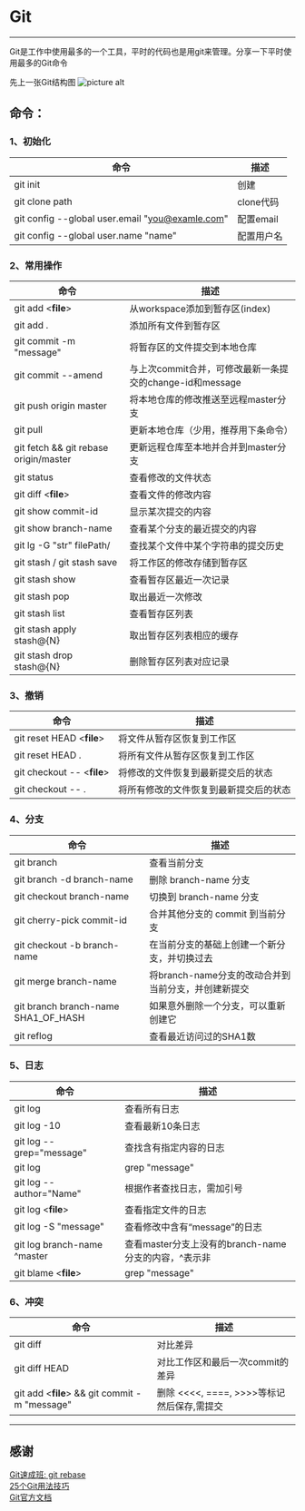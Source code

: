 # Git
***
Git是工作中使用最多的一个工具，平时的代码也是用git来管理。分享一下平时使用最多的Git命令

先上一张Git结构图
![picture alt](https://note.youdao.com/yws/public/resource/149ed1315d0cf8606e31bd421b5968a3/xmlnote/F1C5EF65296D49F2BC592F356F42A6EA/217 "Git结构图")

## 命令：
### 1、初始化
| 命令 | 描述 |
|----|----|
git init | 创建
git clone path | clone代码
git config --global user.email "you@examle.com" | 配置email
git config --global user.name  "name" | 配置用户名 


### 2、常用操作
| 命令 | 描述 |
|----|-----|
git add <**file**>| 从workspace添加到暂存区(index)
git add .   | 添加所有文件到暂存区
git commit -m "message" | 将暂存区的文件提交到本地仓库
git commit --amend | 与上次commit合并，可修改最新一条提交的change-id和message
git push origin master | 将本地仓库的修改推送至远程master分支
git pull | 更新本地仓库（少用，推荐用下条命令）
git fetch && git rebase origin/master | 更新远程仓库至本地并合并到master分支
git status | 查看修改的文件状态
git diff <**file**> | 查看文件的修改内容 
git show commit-id | 显示某次提交的内容
git show branch-name | 查看某个分支的最近提交的内容
git lg -G "str" filePath/ | 查找某个文件中某个字符串的提交历史
git stash /  git stash save <message> | 将工作区的修改存储到暂存区
git stash show | 查看暂存区最近一次记录
git stash pop | 取出最近一次修改
git stash list | 查看暂存区列表
git stash apply stash@{N} | 取出暂存区列表相应的缓存
git stash drop stash@{N} | 删除暂存区列表对应记录


### 3、撤销
| 命令 | 描述 |
|----|----|
git reset  HEAD <**file**> | 将文件从暂存区恢复到工作区
git reset HEAD . | 将所有文件从暂存区恢复到工作区
git checkout -- <**file**> | 将修改的文件恢复到最新提交后的状态
git checkout -- . | 将所有修改的文件恢复到最新提交后的状态


### 4、分支
| 命令 | 描述 |
|----|----|
git branch | 查看当前分支 
git branch -d branch-name | 删除 branch-name 分支
git checkout branch-name | 切换到 branch-name 分支
git cherry-pick commit-id | 合并其他分支的 commit 到当前分支
git checkout -b branch-name | 在当前分支的基础上创建一个新分支，并切换过去
git merge branch-name | 将branch-name分支的改动合并到当前分支，并创建新提交          
git branch branch-name  SHA1_OF_HASH | 如果意外删除一个分支，可以重新创建它
git reflog | 查看最近访问过的SHA1数


### 5、日志
| 命令 | 描述 |
|----|----|
git log | 查看所有日志
git log -10|查看最新10条日志
git log --grep="message" |查找含有指定内容的日志
git log | grep "message"| 如上
git log --author="Name"|根据作者查找日志，需加引号
git log <**file**>|查看指定文件的日志
git log -S "message"|查看修改中含有“message”的日志
git log branch-name ^master|查看master分支上没有的branch-name分支的内容，^表示非
git blame <**file**> | grep "message"|找出谁修改了某个文件的message


### 6、冲突
| 命令 | 描述 |
|----|----|
git diff|对比差异
git diff HEAD|对比工作区和最后一次commit的差异
git add <**file**> && git commit -m "message" |删除 <<<<, ====, >>>>等标记然后保存,需提交

***
## 感谢
[Git速成班: git rebase](http://www.html-js.com/article/Week-end-column-Git-crash-course-git-rebase)  
[25个Git用法技巧](http://www.techug.com/post/25-git-tips.html)  
[Git官方文档](https://git-scm.com/book/zh/v2)  

